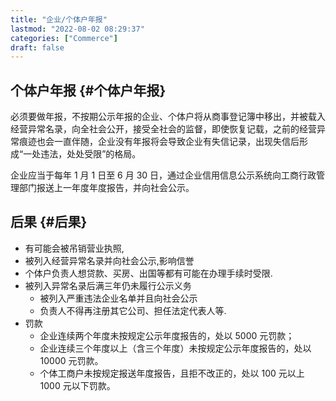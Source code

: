 ```yaml
---
title: "企业/个体户年报"
lastmod: "2022-08-02 08:29:37"
categories: ["Commerce"]
draft: false
---
```


## 个体户年报 {#个体户年报}

必须要做年报，不按期公示年报的企业、个体户将从商事登记簿中移出，并被载入经营异常名录，向全社会公开，接受全社会的监督，即使恢复记载，之前的经营异常痕迹也会一直伴随，企业没有年报将会导致企业有失信记录，出现失信后形成“一处违法，处处受限”的格局。

企业应当于每年 1 月 1 日至 6 月 30 日，通过企业信用信息公示系统向工商行政管理部门报送上一年度年度报告，并向社会公示。


## 后果 {#后果}

-   有可能会被吊销营业执照,
-   被列入经营异常名录并向社会公示,影响信誉
-   个体户负责人想贷款、买房、出国等都有可能在办理手续时受限.
-   被列入异常名录后满三年仍未履行公示义务
    -   被列入严重违法企业名单并且向社会公示
    -   负责人不得再注册其它公司、担任法定代表人等.
-   罚款
    -   企业连续两个年度未按规定公示年度报告的，处以 5000 元罚款；
    -   企业连续三个年度以上（含三个年度）未按规定公示年度报告的，处以 10000 元罚款。
    -   个体工商户未按规定报送年度报告，且拒不改正的，处以 100 元以上 1000 元以下罚款。
